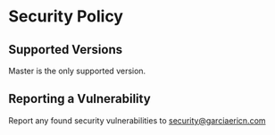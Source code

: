 # Security Policy

## Supported Versions

Master is the only supported version.

## Reporting a Vulnerability

Report any found security vulnerabilities to [security@garciaericn.com](mailto:security@garciaericn.com)
